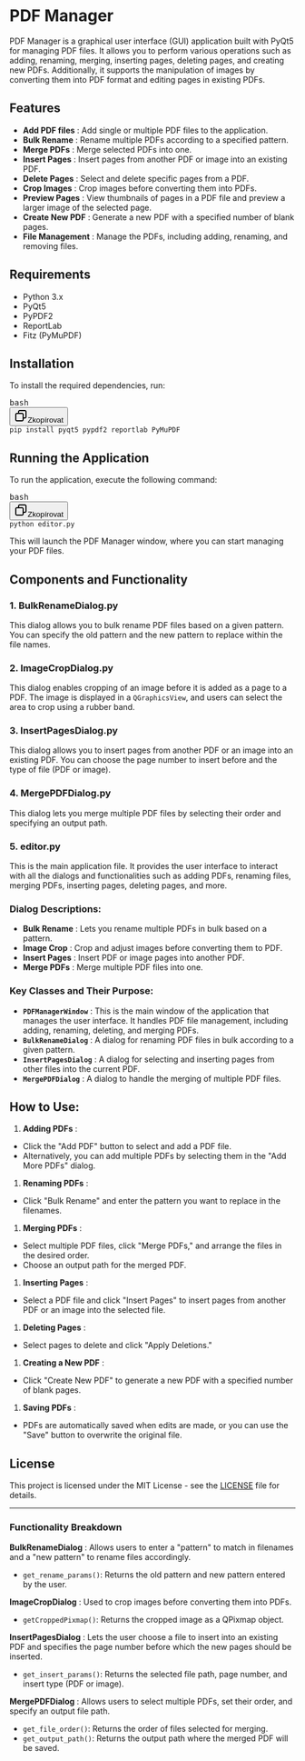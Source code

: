 # PDF Manager

PDF Manager is a graphical user interface (GUI) application built with PyQt5 for managing PDF files. It allows you to perform various operations such as adding, renaming, merging, inserting pages, deleting pages, and creating new PDFs. Additionally, it supports the manipulation of images by converting them into PDF format and editing pages in existing PDFs.

## Features

* **Add PDF files** : Add single or multiple PDF files to the application.
* **Bulk Rename** : Rename multiple PDFs according to a specified pattern.
* **Merge PDFs** : Merge selected PDFs into one.
* **Insert Pages** : Insert pages from another PDF or image into an existing PDF.
* **Delete Pages** : Select and delete specific pages from a PDF.
* **Crop Images** : Crop images before converting them into PDFs.
* **Preview Pages** : View thumbnails of pages in a PDF file and preview a larger image of the selected page.
* **Create New PDF** : Generate a new PDF with a specified number of blank pages.
* **File Management** : Manage the PDFs, including adding, renaming, and removing files.

## Requirements

* Python 3.x
* PyQt5
* PyPDF2
* ReportLab
* Fitz (PyMuPDF)

## Installation

To install the required dependencies, run:

<pre class="!overflow-visible"><div class="contain-inline-size rounded-md border-[0.5px] border-token-border-medium relative bg-token-sidebar-surface-primary dark:bg-gray-950"><div class="flex items-center text-token-text-secondary px-4 py-2 text-xs font-sans justify-between rounded-t-md h-9 bg-token-sidebar-surface-primary dark:bg-token-main-surface-secondary select-none">bash</div><div class="sticky top-9 md:top-[5.75rem]"><div class="absolute bottom-0 right-2 flex h-9 items-center"><div class="flex items-center rounded bg-token-sidebar-surface-primary px-2 font-sans text-xs text-token-text-secondary dark:bg-token-main-surface-secondary"><span class="" data-state="closed"><button class="flex gap-1 items-center select-none px-4 py-1" aria-label="Zkopírovat"><svg width="24" height="24" viewBox="0 0 24 24" fill="none" xmlns="http://www.w3.org/2000/svg" class="icon-xs"><path fill-rule="evenodd" clip-rule="evenodd" d="M7 5C7 3.34315 8.34315 2 10 2H19C20.6569 2 22 3.34315 22 5V14C22 15.6569 20.6569 17 19 17H17V19C17 20.6569 15.6569 22 14 22H5C3.34315 22 2 20.6569 2 19V10C2 8.34315 3.34315 7 5 7H7V5ZM9 7H14C15.6569 7 17 8.34315 17 10V15H19C19.5523 15 20 14.5523 20 14V5C20 4.44772 19.5523 4 19 4H10C9.44772 4 9 4.44772 9 5V7ZM5 9C4.44772 9 4 9.44772 4 10V19C4 19.5523 4.44772 20 5 20H14C14.5523 20 15 19.5523 15 19V10C15 9.44772 14.5523 9 14 9H5Z" fill="currentColor"></path></svg>Zkopírovat</button></span></div></div></div><div class="overflow-y-auto p-4" dir="ltr"><code class="!whitespace-pre language-bash"><span>pip install pyqt5 pypdf2 reportlab PyMuPDF
</span></code></div></div></pre>

## Running the Application

To run the application, execute the following command:

<pre class="!overflow-visible"><div class="contain-inline-size rounded-md border-[0.5px] border-token-border-medium relative bg-token-sidebar-surface-primary dark:bg-gray-950"><div class="flex items-center text-token-text-secondary px-4 py-2 text-xs font-sans justify-between rounded-t-md h-9 bg-token-sidebar-surface-primary dark:bg-token-main-surface-secondary select-none">bash</div><div class="sticky top-9 md:top-[5.75rem]"><div class="absolute bottom-0 right-2 flex h-9 items-center"><div class="flex items-center rounded bg-token-sidebar-surface-primary px-2 font-sans text-xs text-token-text-secondary dark:bg-token-main-surface-secondary"><span class="" data-state="closed"><button class="flex gap-1 items-center select-none px-4 py-1" aria-label="Zkopírovat"><svg width="24" height="24" viewBox="0 0 24 24" fill="none" xmlns="http://www.w3.org/2000/svg" class="icon-xs"><path fill-rule="evenodd" clip-rule="evenodd" d="M7 5C7 3.34315 8.34315 2 10 2H19C20.6569 2 22 3.34315 22 5V14C22 15.6569 20.6569 17 19 17H17V19C17 20.6569 15.6569 22 14 22H5C3.34315 22 2 20.6569 2 19V10C2 8.34315 3.34315 7 5 7H7V5ZM9 7H14C15.6569 7 17 8.34315 17 10V15H19C19.5523 15 20 14.5523 20 14V5C20 4.44772 19.5523 4 19 4H10C9.44772 4 9 4.44772 9 5V7ZM5 9C4.44772 9 4 9.44772 4 10V19C4 19.5523 4.44772 20 5 20H14C14.5523 20 15 19.5523 15 19V10C15 9.44772 14.5523 9 14 9H5Z" fill="currentColor"></path></svg>Zkopírovat</button></span></div></div></div><div class="overflow-y-auto p-4" dir="ltr"><code class="!whitespace-pre language-bash"><span>python editor.py
</span></code></div></div></pre>

This will launch the PDF Manager window, where you can start managing your PDF files.

## Components and Functionality

### 1. **BulkRenameDialog.py**

This dialog allows you to bulk rename PDF files based on a given pattern. You can specify the old pattern and the new pattern to replace within the file names.

### 2. **ImageCropDialog.py**

This dialog enables cropping of an image before it is added as a page to a PDF. The image is displayed in a `QGraphicsView`, and users can select the area to crop using a rubber band.

### 3. **InsertPagesDialog.py**

This dialog allows you to insert pages from another PDF or an image into an existing PDF. You can choose the page number to insert before and the type of file (PDF or image).

### 4. **MergePDFDialog.py**

This dialog lets you merge multiple PDF files by selecting their order and specifying an output path.

### 5. **editor.py**

This is the main application file. It provides the user interface to interact with all the dialogs and functionalities such as adding PDFs, renaming files, merging PDFs, inserting pages, deleting pages, and more.

### Dialog Descriptions:

* **Bulk Rename** : Lets you rename multiple PDFs in bulk based on a pattern.
* **Image Crop** : Crop and adjust images before converting them to PDF.
* **Insert Pages** : Insert PDF or image pages into another PDF.
* **Merge PDFs** : Merge multiple PDF files into one.

### Key Classes and Their Purpose:

* **`PDFManagerWindow`** : This is the main window of the application that manages the user interface. It handles PDF file management, including adding, renaming, deleting, and merging PDFs.
* **`BulkRenameDialog`** : A dialog for renaming PDF files in bulk according to a given pattern.
* **`InsertPagesDialog`** : A dialog for selecting and inserting pages from other files into the current PDF.
* **`MergePDFDialog`** : A dialog to handle the merging of multiple PDF files.

## How to Use:

1. **Adding PDFs** :

* Click the "Add PDF" button to select and add a PDF file.
* Alternatively, you can add multiple PDFs by selecting them in the "Add More PDFs" dialog.

1. **Renaming PDFs** :

* Click "Bulk Rename" and enter the pattern you want to replace in the filenames.

1. **Merging PDFs** :

* Select multiple PDF files, click "Merge PDFs," and arrange the files in the desired order.
* Choose an output path for the merged PDF.

1. **Inserting Pages** :

* Select a PDF file and click "Insert Pages" to insert pages from another PDF or an image into the selected file.

1. **Deleting Pages** :

* Select pages to delete and click "Apply Deletions."

1. **Creating a New PDF** :

* Click "Create New PDF" to generate a new PDF with a specified number of blank pages.

1. **Saving PDFs** :

* PDFs are automatically saved when edits are made, or you can use the "Save" button to overwrite the original file.

## License

This project is licensed under the MIT License - see the [LICENSE]() file for details.

---

### Functionality Breakdown

 **BulkRenameDialog** :
Allows users to enter a "pattern" to match in filenames and a "new pattern" to rename files accordingly.

* `get_rename_params()`: Returns the old pattern and new pattern entered by the user.

 **ImageCropDialog** :
Used to crop images before converting them into PDFs.

* `getCroppedPixmap()`: Returns the cropped image as a QPixmap object.

 **InsertPagesDialog** :
Lets the user choose a file to insert into an existing PDF and specifies the page number before which the new pages should be inserted.

* `get_insert_params()`: Returns the selected file path, page number, and insert type (PDF or image).

 **MergePDFDialog** :
Allows users to select multiple PDFs, set their order, and specify an output file path.

* `get_file_order()`: Returns the order of files selected for merging.
* `get_output_path()`: Returns the output path where the merged PDF will be saved.
